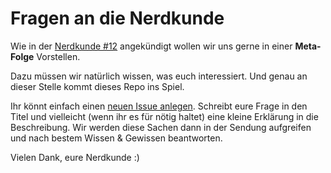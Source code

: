 # Fragen an die Nerdkunde

Wie in der [Nerdkunde #12](http://www.nerdkunde.de/nk012.html) angekündigt wollen wir uns gerne in einer **Meta-Folge** Vorstellen.

Dazu müssen wir natürlich wissen, was euch interessiert. Und genau an dieser Stelle kommt dieses Repo ins Spiel.

Ihr könnt einfach einen [neuen Issue anlegen](https://github.com/nerdkunde/fragestunde/issues/new). Schreibt eure Frage in den Titel und vielleicht (wenn ihr es für nötig haltet) eine kleine Erklärung in die Beschreibung. Wir werden diese Sachen dann in der Sendung aufgreifen und nach bestem Wissen & Gewissen beantworten.

Vielen Dank,
eure Nerdkunde :)
